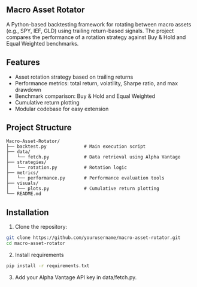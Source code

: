 ## Macro Asset Rotator

A Python-based backtesting framework for rotating between macro assets (e.g., SPY, IEF, GLD) using trailing return-based signals. The project compares the performance of a rotation strategy against Buy & Hold and Equal Weighted benchmarks.

## Features

- Asset rotation strategy based on trailing returns
- Performance metrics: total return, volatility, Sharpe ratio, and max drawdown
- Benchmark comparison: Buy & Hold and Equal Weighted
- Cumulative return plotting
- Modular codebase for easy extension

## Project Structure

```text
Macro-Asset-Rotator/
├── backtest.py              # Main execution script
├── data/
│   └── fetch.py             # Data retrieval using Alpha Vantage
├── strategies/
│   └── rotation.py          # Rotation logic
├── metrics/
│   └── performance.py       # Performance evaluation tools
├── visuals/
│   └── plots.py             # Cumulative return plotting
└── README.md

```

## Installation

1. Clone the repository:

```bash
git clone https://github.com/yourusername/macro-asset-rotator.git
cd macro-asset-rotator
```

2. Install requirements

```bash
pip install -r requirements.txt
```

3.	Add your Alpha Vantage API key in data/fetch.py.


